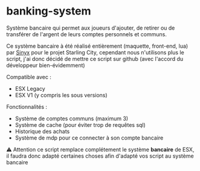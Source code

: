 # banking-system
Système bancaire qui permet aux joueurs d'ajouter, de retirer ou de transférer de l'argent de leurs comptes personnels et communs.

Ce système bancaire à été réalisé entièrement (maquette, front-end, lua) par <a href="https://github.com/s1nyx">Sinyx</a> pour le projet Starling City, cependant nous n'utilisons plus le script, j'ai donc décidé de mettre ce script sur github (avec l'accord du développeur bien-évidemment)

Compatible avec :
 - ESX Legacy
 - ESX V1 (y compris les sous versions)


Fonctionnalités : 
 - Système de comptes communs (maximum 3)
 - Système de cache (pour éviter trop de requêtes sql)
 - Historique des achats
 - Système de mdp pour ce connecter à son compte bancaire
 
 ⚠️ Attention ce script remplace complétement le système **bancaire** de ESX, il faudra donc adapté certaines choses afin d'adapté vos script au système bancaire
